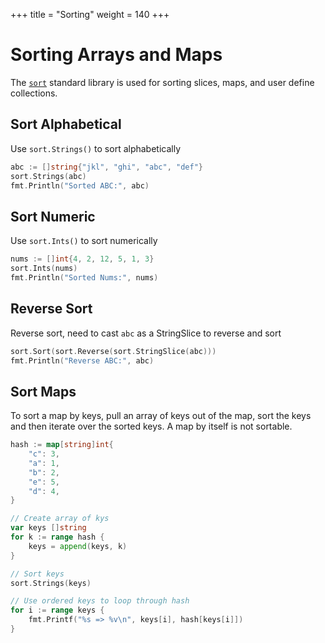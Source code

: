 +++
title = "Sorting"
weight = 140
+++

# Sorting Arrays and Maps

The [`sort`](https://golang.org/pkg/sort/) standard library is used for sorting slices, maps, and user define collections.

## Sort Alphabetical

Use `sort.Strings()` to sort alphabetically

```go
abc := []string{"jkl", "ghi", "abc", "def"}
sort.Strings(abc)
fmt.Println("Sorted ABC:", abc)
```

## Sort Numeric

Use `sort.Ints()` to sort numerically

```go
nums := []int{4, 2, 12, 5, 1, 3}
sort.Ints(nums)
fmt.Println("Sorted Nums:", nums)
```

## Reverse Sort

Reverse sort, need to cast `abc` as a StringSlice to reverse and sort

```go
sort.Sort(sort.Reverse(sort.StringSlice(abc)))
fmt.Println("Reverse ABC:", abc)
```

## Sort Maps

To sort a map by keys, pull an array of keys out of the map, sort the keys and then iterate over the sorted keys. A map by itself is not sortable.

```go
hash := map[string]int{
    "c": 3,
    "a": 1,
    "b": 2,
    "e": 5,
    "d": 4,
}

// Create array of kys
var keys []string
for k := range hash {
    keys = append(keys, k)
}

// Sort keys
sort.Strings(keys)

// Use ordered keys to loop through hash
for i := range keys {
    fmt.Printf("%s => %v\n", keys[i], hash[keys[i]])
}
```

